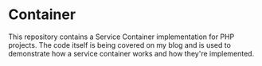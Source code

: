 # Container

This repository contains a Service Container implementation for PHP projects. The code itself is being covered on my blog and is used to demonstrate how a service container works and how they're implemented.